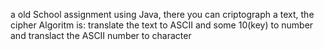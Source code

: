 a old School assignment using Java, there you can criptograph a text, the cipher Algoritm is: translate the text to ASCII and some 10(key) to number and translact the ASCII number to character 
